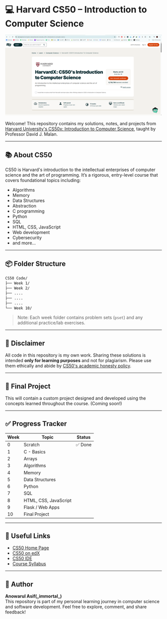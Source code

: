 # 💻 Harvard CS50 – Introduction to Computer Science

![CS50 on edX Screenshot](cs50-edx-screenshot.png)

Welcome! This repository contains my solutions, notes, and projects from [Harvard University's CS50x: Introduction to Computer Science](https://cs50.harvard.edu/x/), taught by Professor David J. Malan.

---

## 📚 About CS50

CS50 is Harvard's introduction to the intellectual enterprises of computer science and the art of programming. It’s a rigorous, entry-level course that covers foundational topics including:

- Algorithms
- Memory
- Data Structures
- Abstraction
- C programming
- Python
- SQL
- HTML, CSS, JavaScript
- Web development
- Cybersecurity
- and more...

---

## 📦 Folder Structure
```
CS50 Code/
├── Week 1/                 
├── Week 2/              
├── ....
├── ....  
├── ....     
└── Week 10/          
```


> Note: Each week folder contains problem sets (`pset`) and any additional practice/lab exercises.

---

## 📝 Disclaimer

All code in this repository is my own work. Sharing these solutions is intended **only for learning purposes** and not for plagiarism. Please use them ethically and abide by [CS50's academic honesty policy](https://cs50.harvard.edu/x/2024/honesty/).

---

## 🚀 Final Project

This will contain a custom project designed and developed using the concepts learned throughout the course. (Coming soon!)

---

## ✅ Progress Tracker

| Week | Topic                  | Status  |
|------|------------------------|---------|
| 0    | Scratch                | ✅ Done |
| 1    | C - Basics             |  |
| 2    | Arrays                 | |
| 3    | Algorithms             |  |
| 4    | Memory                 |  |
| 5    | Data Structures        |  |
| 6    | Python                 |  |
| 7    | SQL                    | |
| 8    | HTML, CSS, JavaScript  |  |
| 9    | Flask / Web Apps       | |
| 10   | Final Project          |  |

---

## 🔗 Useful Links

- [CS50 Home Page](https://cs50.harvard.edu/x/)
- [CS50 on edX](https://cs50.edx.org/)
- [CS50 IDE](https://cs50.dev/)
- [Course Syllabus](https://cs50.harvard.edu/x/syllabus/)

---

## 🧠 Author

**Anowarul Asif(_immortal\_)**  
This repository is part of my personal learning journey in computer science and software development. Feel free to explore, comment, and share feedback!


